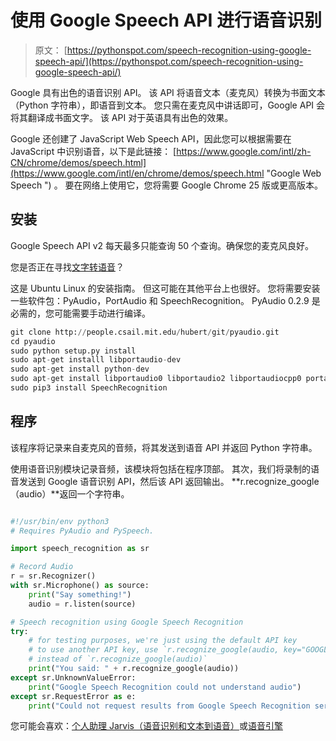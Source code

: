 # 使用 Google Speech API 进行语音识别

> 原文： [https://pythonspot.com/speech-recognition-using-google-speech-api/](https://pythonspot.com/speech-recognition-using-google-speech-api/)

Google 具有出色的语音识别 API。 该 API 将语音文本（麦克风）转换为书面文本（Python 字符串），即语音到文本。 您只需在麦克风中讲话即可，Google API 会将其翻译成书面文字。 该 API 对于英语具有出色的效果。

Google 还创建了 JavaScript Web Speech API，因此您可以根据需要在 JavaScript 中识别语音，以下是此链接： [https://www.google.com/intl/zh-CN/chrome/demos/speech.html](https://www.google.com/intl/en/chrome/demos/speech.html "Google Web Speech ") 。 要在网络上使用它，您将需要 Google Chrome 25 版或更高版本。

## 安装

Google Speech API v2 每天最多只能查询 50 个查询。确保您的麦克风良好。

您是否正在寻找[文字转语音](https://pythonspot.com/speech-engines-with-python-tutorial/)？

这是 Ubuntu Linux 的安装指南。 但这可能在其他平台上也很好。 您将需要安装一些软件包：PyAudio，PortAudio 和 SpeechRecognition。 PyAudio 0.2.9 是必需的，您可能需要手动进行编译。

```py
git clone http://people.csail.mit.edu/hubert/git/pyaudio.git
cd pyaudio
sudo python setup.py install
sudo apt-get installl libportaudio-dev
sudo apt-get install python-dev
sudo apt-get install libportaudio0 libportaudio2 libportaudiocpp0 portaudio19-dev
sudo pip3 install SpeechRecognition

```

## 程序

该程序将记录来自麦克风的音频，将其发送到语音 API 并返回 Python 字符串。

使用语音识别模块记录音频，该模块将包括在程序顶部。 其次，我们将录制的语音发送到 Google 语音识别 API，然后该 API 返回输出。
**r.recognize_google（audio）**返回一个字符串。

```py

#!/usr/bin/env python3
# Requires PyAudio and PySpeech.

import speech_recognition as sr

# Record Audio
r = sr.Recognizer()
with sr.Microphone() as source:
    print("Say something!")
    audio = r.listen(source)

# Speech recognition using Google Speech Recognition
try:
    # for testing purposes, we're just using the default API key
    # to use another API key, use `r.recognize_google(audio, key="GOOGLE_SPEECH_RECOGNITION_API_KEY")`
    # instead of `r.recognize_google(audio)`
    print("You said: " + r.recognize_google(audio))
except sr.UnknownValueError:
    print("Google Speech Recognition could not understand audio")
except sr.RequestError as e:
    print("Could not request results from Google Speech Recognition service; {0}".format(e))

```

您可能会喜欢：[个人助理 Jarvis（语音识别和文本到语音）](https://pythonspot.com/personal-assistant-jarvis-in-python/)或[语音引擎](https://pythonspot.com/speech-engines-with-python-tutorial/)